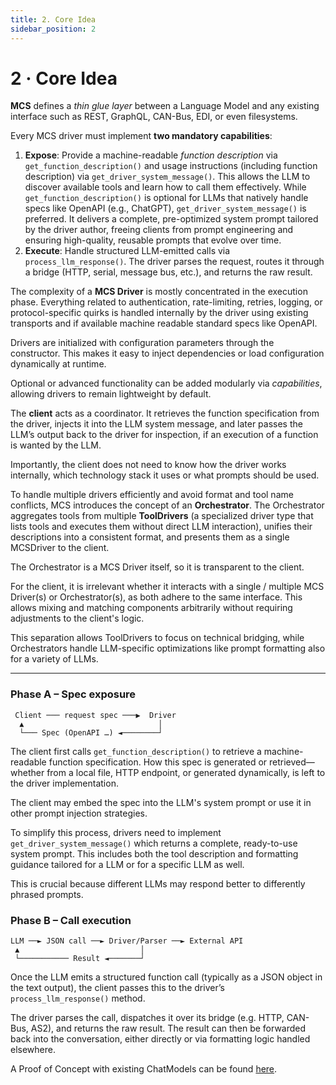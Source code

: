 ```yaml
---
title: 2. Core Idea
sidebar_position: 2
---
```



# 2 · Core Idea

**MCS** defines a *thin glue layer* between a Language Model and any existing interface such as REST, GraphQL, CAN-Bus, EDI, or even filesystems.

Every MCS driver must implement **two mandatory capabilities**:

1. **Expose**: Provide a machine-readable *function description* via `get_function_description()` and usage instructions (including function description) via `get_driver_system_message()`. This allows the LLM to discover available tools and learn how to call them effectively. While `get_function_description()` is optional for LLMs that natively handle specs like OpenAPI (e.g., ChatGPT), `get_driver_system_message()` is preferred. It delivers a complete, pre-optimized system prompt tailored by the driver author, freeing clients from prompt engineering and ensuring high-quality, reusable prompts that evolve over time.
2. **Execute**: Handle structured LLM-emitted calls via `process_llm_response()`. The driver parses the request, routes it through a bridge (HTTP, serial, message bus, etc.), and returns the raw result.

The complexity of a **MCS Driver** is mostly concentrated in the execution phase. Everything related to authentication, rate-limiting, retries, logging, or protocol-specific quirks is handled internally by the driver using existing transports and if available machine readable standard specs like OpenAPI.

Drivers are initialized with configuration parameters through the constructor. This makes it easy to inject dependencies or load configuration dynamically at runtime.

Optional or advanced functionality can be added modularly via *capabilities*, allowing drivers to remain lightweight by default.

The **client** acts as a coordinator. It retrieves the function specification from the driver, injects it into the LLM system message, and later passes the LLM’s output back to the driver for inspection, if an execution of a function is wanted by the LLM. 

Importantly, the client does not need to know how the driver works internally, which technology stack it uses or what prompts should be used.

To handle multiple drivers efficiently and avoid format and tool name conflicts, MCS introduces the concept of an **Orchestrator**. The Orchestrator aggregates tools from multiple **ToolDrivers** (a specialized driver type that lists tools and executes them without direct LLM interaction), unifies their descriptions into a consistent format, and presents them as a single MCSDriver to the client.

The Orchestrator is a MCS Driver itself, so it is transparent to the client.

For the client, it is irrelevant whether it interacts with a single / multiple MCS Driver(s) or Orchestrator(s), as both adhere to the same interface. This allows mixing and matching components arbitrarily without requiring adjustments to the client's logic.

This separation allows ToolDrivers to focus on technical bridging, while Orchestrators handle LLM-specific optimizations like prompt formatting also for a variety of LLMs.


---

### Phase A – Spec exposure

```
 Client ─── request spec ───▶  Driver                
  ▲                              │
  └─── Spec (OpenAPI …) ◄────────┘
```
The client first calls `get_function_description()` to retrieve a machine-readable function specification. How this spec is generated or retrieved—whether from a local file, HTTP endpoint, or generated dynamically, is left to the driver implementation.

The client may embed the spec into the LLM's system prompt or use it in other prompt injection strategies.

To simplify this process, drivers need to implement `get_driver_system_message()` which returns a complete, ready-to-use system prompt. This includes both the tool description and formatting guidance tailored for a LLM or for a specific LLM as well.

This is crucial because different LLMs may respond better to differently phrased prompts.


### Phase B – Call execution

```
LLM ──► JSON call ──► Driver/Parser ──► External API
 ▲                           │
 └─────────── Result ◄───────┘
```

Once the LLM emits a structured function call (typically as a JSON object in the text output), the client passes this to the driver’s `process_llm_response()` method.

The driver parses the call, dispatches it over its bridge (e.g. HTTP, CAN-Bus, AS2), and returns the raw result. The result can then be forwarded back into the conversation, either directly or via formatting logic handled elsewhere.

A Proof of Concept with existing ChatModels can be found [here](https://github.com/modelcontextstandard#getting-started-experience-the-wow-moment-in-2-minutes).